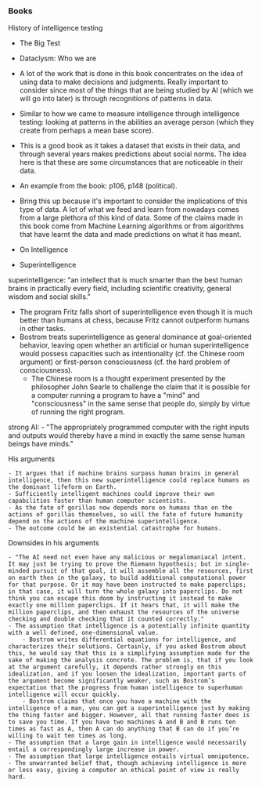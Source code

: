 ### Books

History of intelligence testing

- The Big Test

- Dataclysm: Who we are

- A lot of the work that is done in this book concentrates on the idea of using data to make decisions and judgments. Really important to consider since most of the things that are being studied by AI (which we will go into later) is through recognitions of patterns in data.
- Similar to how we came to measure intelligence through intelligence testing: looking at patterns in the abilities an average person (which they create from perhaps a mean base score).
- This is a good book as it takes a dataset that exists in their data, and through several years makes predictions about social norms. The idea here is that these are some circumstances that are noticeable in their data.
- An example from the book: p106, p148 (political).
- Bring this up because it's important to consider the implications of this type of data. A lot of what we feed and learn from nowadays comes from a large plethora of this kind of data. Some of the claims made in this book come from Machine Learning algorithms or from algorithms that have learnt the data and made predictions on what it has meant.

- On Intelligence

- Superintelligence

superintelligence: "an intellect that is much smarter than the best human brains in practically every field, including scientific creativity, general wisdom and social skills."

- The program Fritz falls short of superintelligence even though it is much better than humans at chess, because Fritz cannot outperform humans in other tasks.
- Bostrom treats superintelligence as general dominance at goal-oriented behavior, leaving open whether an artificial or human superintelligence would possess capacities such as intentionality (cf. the Chinese room argument) or first-person consciousness (cf. the hard problem of consciousness).
    - The Chinese room is a thought experiment presented by the philosopher John Searle to challenge the claim that it is possible for a computer running a program to have a "mind" and "consciousness" in the same sense that people do, simply by virtue of running the right program.

strong AI:
    - "The appropriately programmed computer with the right inputs and outputs would thereby have a mind in exactly the same sense human beings have minds."

His arguments

    - It argues that if machine brains surpass human brains in general intelligence, then this new superintelligence could replace humans as the dominant lifeform on Earth.
    - Sufficiently intelligent machines could improve their own capabilities faster than human computer scientists.
    - As the fate of gorillas now depends more on humans than on the actions of gorillas themselves, so will the fate of future humanity depend on the actions of the machine superintelligence.
    - The outcome could be an existential catastrophe for humans.

Downsides in his arguments

    - "The AI need not even have any malicious or megalomaniacal intent. It may just be trying to prove the Riemann hypothesis; but in single-minded pursuit of that goal, it will assemble all the resources, first on earth then in the galaxy, to build additional computational power for that purpose. Or it may have been instructed to make paperclips; in that case, it will turn the whole galaxy into paperclips. Do not think you can escape this doom by instructing it instead to make exactly one million paperclips. If it hears that, it will make the million paperclips, and then exhaust the resources of the universe checking and double checking that it counted correctly."
    - The assumption that intelligence is a potentially infinite quantity with a well defined, one-dimensional value.
        - Bostrom writes differential equations for intelligence, and characterizes their solutions. Certainly, if you asked Bostrom about this, he would say that this is a simplifying assumption made for the sake of making the analysis concrete. The problem is, that if you look at the argument carefully, it depends rather strongly on this idealization, and if you loosen the idealization, important parts of the argument become significantly weaker, such as Bostrom’s expectation that the progress from human intelligence to superhuman intelligence will occur quickly.
        - Bostrom claims that once you have a machine with the intelligence of a man, you can get a superintelligence just by making the thing faster and bigger. However, all that running faster does is to save you time. If you have two machines A and B and B runs ten times as fast as A, then A can do anything that B can do if you’re willing to wait ten times as long.
    - The assumption that a large gain in intelligence would necessarily entail a correspondingly large increase in power.
    - The assumption that large intelligence entails virtual omnipotence.
    - The unwarranted belief that, though achieving intelligence is more or less easy, giving a computer an ethical point of view is really hard.
